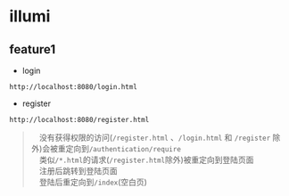 # illumi

## feature1
* login
```
http://localhost:8080/login.html
```
* register
```
http://localhost:8080/register.html
```
> &emsp;没有获得权限的访问(`/register.html` 、`/login.html` 和 `/register` 除外)会被重定向到`/authentication/require` <br />
> &emsp;类似`/*.html`的请求(`/register.html`除外)被重定向到登陆页面<br />
> &emsp;注册后跳转到登陆页面 <br />
> &emsp;登陆后重定向到`/index`(空白页)